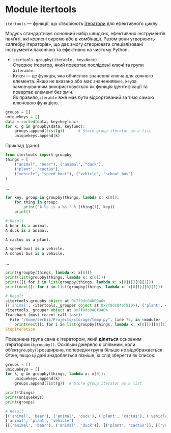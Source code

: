 # Module itertools

`itertools` — функції, що створюють [ітератори](../Python-Iterator&Iterable.md) для ефективного циклу.

Модуль стандартизує основний набір швидких, ефективних інструментів пам’яті, які корисні окремо або в комбінації. Разом вони утворюють «алгебру ітераторів», що дає змогу створювати спеціалізовані інструменти лаконічно та ефективно на чистому Python.

- `itertools.groupby(iterable, key=None)` <br>
Створює ітератор, який повертає послідовні ключі та групи з`iterable`. <br>
Ключ — це функція, яка обчислює значення ключа для кожного елемента. 
Якщо не вказано або має значення`None`, `key`за замовчуванням використовується як функція ідентифікації та повертає елемент без змін. <br>
Як правило,`iterable` вже має бути відсортований за тією самою ключовою функцією.

```python
groups = []
uniquekeys = []
data = sorted(data, key=keyfunc)
for k, g in groupby(data, keyfunc):
    groups.append(list(g))      # Store group iterator as a list
    uniquekeys.append(k)
```
Приклад (дано):
```python
from itertools import groupby
things = [
    ("animal", "bear"), ("animal", "duck"), 
    ("plant", "cactus"),
    ("vehicle", "speed boat"), ("vehicle", "school bus")
]
```
...
```python
for key, group in groupby(things, lambda x: x[0]):
    for thing in group:
        print("A %s is a %s." % (thing[1], key))
    print()

# Result
A bear is a animal.
A duck is a animal.

A cactus is a plant.

A speed boat is a vehicle.
A school bus is a vehicle.
```
...
```python
print(groupby(things, lambda x: x[0]))
print(list(groupby(things, lambda x: x[0])))
print(([i for i in list(groupby(things, lambda x: x[0]))][0][1]))
print(next([i for i in list(groupby(things, lambda x: x[0]))][0][1]))

# Result
<itertools.groupby object at 0x7f9dc04609a0>
[('animal', <itertools._grouper object at 0x7f9dc046f910>), ('plant', <itertools._grouper object at 0x7f9dc046f8e0>), ('vehicle', <itertools._grouper object at 0x7f9dc046f8b0>)]
<itertools._grouper object at 0x7f9dc046f940>
Traceback (most recent call last):
  File "/home/serhii/Projects/storage/temp.py", line 75, in <module>
    print(next([i for i in list(groupby(things, lambda x: x[0]))][0][1]))
StopIteration
```
Повернена група сама є ітератором, який **ділиться** основним ітератором із`groupby()`.
Оскільки джерело є спільним, коли об’єкт`groupby()`розширено, попередня група більше 
не відображається. Отже, якщо ці дані знадобляться пізніше, їх слід зберегти як список:
```python
groups = []
uniquekeys = []
for k, g in groupby(things, lambda x: x[0]):
    uniquekeys.append(k)
    groups.append(list(g))  # Store group iterator as a list

print(things)
print(uniquekeys)
print(groups)

# Result
[('animal', 'bear'), ('animal', 'duck'), ('plant', 'cactus'), ('vehicle', 'speed boat'), ('vehicle', 'school bus')]
['animal', 'plant', 'vehicle']
[[('animal', 'bear'), ('animal', 'duck')], [('plant', 'cactus')], [('vehicle', 'speed boat'), ('vehicle', 'school bus')]]
```